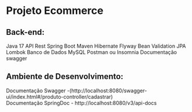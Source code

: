 <h1>Projeto Ecommerce</h1>


<h2>Back-end:</h2>
Java 17
API Rest
Spring Boot
Maven
Hibernate
Flyway
Bean Validation
JPA
Lombok
Banco de Dados MySQL
Postman ou Insomnia
Documentação swagger

<h2>Ambiente de Desenvolvimento:</h2>
Documentação Swagger -(http://localhost:8080/swagger-ui/index.html#/produto-controller/cadastrar)
<br>
Documentação SpringDoc - http://localhost:8080/v3/api-docs
